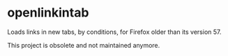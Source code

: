 # openlinkintab
Loads links in new tabs, by conditions, for Firefox older than its version 57.

This project is obsolete and not maintained anymore.
